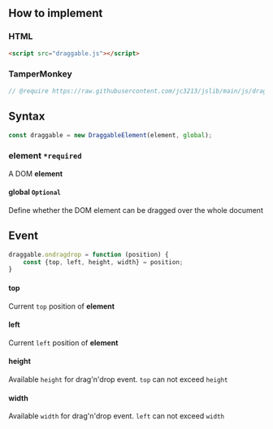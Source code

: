 ## How to implement
### HTML
```HTML
<script src="draggable.js"></script>
```
### TamperMonkey
```javascript
// @require https://raw.githubusercontent.com/jc3213/jslib/main/js/draggable.js
```
## Syntax
```javascript
const draggable = new DraggableElement(element, global);
```
### element `*required`
A DOM **element**
#### global `Optional`
Define whether the DOM element can be dragged over the whole document
## Event
```javascript
draggable.ondragdrop = function (position) {
    const {top, left, height, width} = position;
}
```
#### top
Current `top` position of **element**
#### left
Current `left` position of **element**
#### height
Available `height` for drag'n'drop event. `top` can not exceed `height`
#### width
Available `width` for drag'n'drop event. `left` can not exceed `width`
